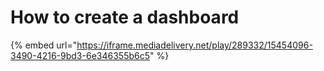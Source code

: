 # How to create a dashboard

{% embed url="https://iframe.mediadelivery.net/play/289332/15454096-3490-4216-9bd3-6e346355b6c5" %}

